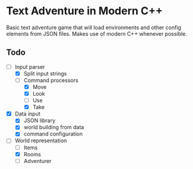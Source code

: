 # Text Adventure in Modern C++

Basic text adventure game that will load environments and other config elements from JSON files. Makes use of modern C++ whenever possible.

## Todo

- [ ] Input parser
  - [x] Split input strings
  - [ ] Command processors
    - [x] Move
    - [x] Look
    - [ ] Use
    - [x] Take
- [x] Data input
  - [x] JSON library
  - [x] world building from data
  - [x] command configuration
- [ ] World representation
  - [ ] Items
  - [x] Rooms
  - [ ] Adventurer
